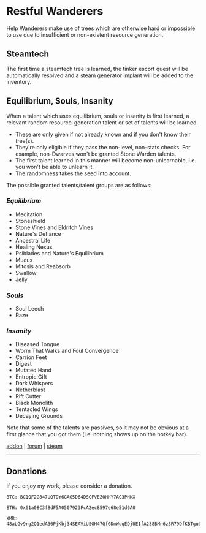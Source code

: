 # Restful Wanderers

Help Wanderers make use of trees which are otherwise hard or impossible to use due to insufficient or non-existent resource generation.

## Steamtech

The first time a steamtech tree is learned, the tinker escort quest will be automatically resolved and a steam generator implant will be added to the inventory.

## Equilibrium, Souls, Insanity

When a talent which uses equilibrium, souls or insanity is first learned, a relevant random resource-generation talent or set of talents will be learned.
- These are only given if not already known and if you don't know their tree(s).
- They're only eligible if they pass the non-level, non-stats checks. For example, non-Dwarves won't be granted Stone Warden talents.
- The first talent learned in this manner will become non-unlearnable, i.e. you won't be able to unlearn it.
- The randomness takes the seed into account.

The possible granted talents/talent groups are as follows:

### *Equilibrium*
- Meditation
- Stoneshield
- Stone Vines and Eldritch Vines
- Nature's Defiance
- Ancestral Life
- Healing Nexus
- Psiblades and Nature's Equilibrium
- Mucus
- Mitosis and Reabsorb
- Swallow
- Jelly

### *Souls*
- Soul Leech
- Raze

### *Insanity*
- Diseased Tongue
- Worm That Walks and Foul Convergence
- Carrion Feet
- Digest
- Mutated Hand
- Entropic Gift
- Dark Whispers
- Netherblast
- Rift Cutter
- Black Monolith
- Tentacled Wings
- Decaying Grounds

Note that some of the talents are passives, so it may not be obvious at a first glance that you got them (i.e. nothing shows up on the hotkey bar).

[addon](https://te4.org/games/addons/tome/resourceful-wanderers) | [forum](https://forums.te4.org/viewtopic.php?f=50&t=52893) | [steam](http://steamcommunity.com/sharedfiles/filedetails/?id=2644637486)

-----

## Donations

If you enjoy my work, please consider a donation.

```
BTC: BC1QF2G847UQTDY6GAG5D64DSCFVEZ0HHY7AC3PNKX

ETH: 0x61a08C3f8dF5A0507923FcA2ec8597e68e51d6A0

XMR: 48aLGv9rg2Q1edA36PjKbj34SEAViUSGH47QfGDmWuqEDjUE1fA238BMn6z3R79DfKBTgu6TkT4VL5sMeTG6axMaKXytH6F
```
